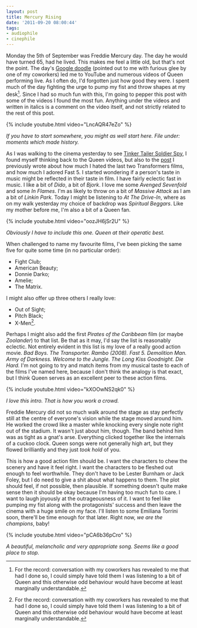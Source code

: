 ```yaml
---
layout: post
title: Mercury Rising
date: '2011-09-20 08:00:44'
tags:
- audiophile
- cinephile
---
```


Monday the 5th of September was Freddie Mercury day. The day he would have turned 65, had he lived. This makes me feel a little old, but that's not the point. The day's [Google doodle] (pointed out to me with furious glee by one of my coworkers) led me to YouTube and numerous videos of Queen performing live. As I often do, I'd forgotten just how good they were. I spent much of the day fighting the urge to pump my fist and throw shapes at my desk[^n]. Since I had so much fun with this, I'm going to pepper this post with some of the videos I found the most fun. Anything under the videos and written in italics is a comment on the video itself, and not strictly related to the rest of this post. 

[Google doodle]: http://www.youtube.com/watch?v=KX2BQM0D01M

<!-- More -->

{% include youtube.html video="LncAQR47eZo" %}

_If you have to start somewhere, you might as well start here. File under: moments which made history._

As I was walking to the cinema yesterday to see [Tinker Tailer Soldier Spy], I found myself thinking back to the Queen videos, but also to the [post] I previously wrote about how much I hated the last two Transformers films, and how much I adored Fast 5. I started wondering if a person's taste in music might be reflected in their taste in film. I have fairly eclectic fast in music. I like a bit of _Dido_, a bit of _Bjork_. I love me some _Avenged Sevenfold_ and some _In Flames_. I'm as likely to throw on a bit of _Massive Attack_ as I am a bit of _Linkin Park_. Today I might be listening to _At The Drive-In_, where as on my walk yesterday my choice of backdrop was _Spiritual Beggars_. Like my mother before me, I'm also a bit of a Queen fan. 

[Tinker Tailer Soldier Spy]: http://tango-lima-delta-romeo.com/post/10360864080/tinker-tailor-soldier-spy
[post]: /2011/08/07/film-related-blog-post

{% include youtube.html video="oozJH6jSr2U" %}

_Obviously I have to include this one. Queen at their operatic best._

When challenged to name my favourite films, I've been picking the same five for quite some time (in no particular order): 

  * Fight Club;
  * American Beauty;
  * Donnie Darko;
  * Amelie;
  * The Matrix.
  
I might also offer up three others I really love: 

  * Out of Sight;
  * Pitch Black;
  * X-Men[^n].

Perhaps I might also add the first _Pirates of the Caribbean_ film (or maybe _Zoolander_) to that list. Be that as it may, I'd say the list is reasonably eclectic. Not entirely evident in this list is my love of a really good action movie. _Bad Boys_. _The Transporter. Rambo (2008). Fast 5. Demolition Man. Army of Darkness. Welcome to the Jungle. The Long Kiss Goodnight. Die Hard._ I'm not going to try and match items from my musical taste to each of the films I've named here, because I don't think the analogy is that exact, but I think Queen serves as an excellent peer to these action films. 

{% include youtube.html video="kXOOwNS2qk0" %}

_I love this intro. That is how you work a crowd._

Freddie Mercury did not so much walk around the stage as stay perfectly still at the centre of everyone's vision while the stage moved around him. He worked the crowd like a master while knocking every single note right out of the stadium. It wasn't just about him, though. The band behind him was as tight as a gnat's arse. Everything clicked together like the internals of a cuckoo clock. Queen songs were not generally high art, but they flowed brilliantly and they just _took hold_ of you.  

This is how a good action film should be. I want the characters to chew the scenery and have it feel right. I want the characters to be fleshed out enough to feel worthwhile. They don't have to be Lester Burnham or Jack Foley, but I do need to give a shit about what happens to them. The plot should feel, if not possible, then plausible. If something doesn't quite make sense then it should be okay because I'm having too much fun to care. I want to laugh joyously at the outrageousness of it. I want to feel like pumping my fist along with the protagonists' success and then leave the cinema with a huge smile on my face. I'll listen to some Emilíana Torrini soon, there'll be time enough for that later. Right now, _we are the champions_, baby! 

{% include youtube.html video="pCA6b36pCro" %}

_A beautiful, melancholic and very appropriate song. Seems like a good place to stop._

[^n]: For the record: conversation with my coworkers has revealed to me that had I done so, I could simply have told them I was listening to a bit of Queen and this otherwise odd behaviour would have become at least marginally understandable.  

[^n]: Yes, the first one. It has a wonderful lightness of touch and flow, which, though it doesn't excuse the film's complete lack of a third act, does make it very dear to me.
